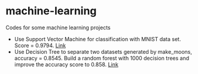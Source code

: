 # machine-learning

Codes for some machine learning projects

- Use Support Vector Machine for classification with MNIST data set. Score = 0.9794. [Link](https://github.com/chen-qh/machine-learning/blob/master/mnist%20with%20SVM.ipynb)
- Use Decision Tree to separate two datasets generated by make_moons, accuracy = 0.8545. Build a random forest with 1000 decision trees and improve the accuracy score to 0.858. [Link](https://github.com/chen-qh/machine-learning/blob/master/Decision%20Tree%20with%20data%20generated%20by%20make_moons.ipynb)
